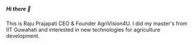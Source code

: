 ##### Hi there 👋
This is Raju Prajapati 
CEO & Founder AgriVision4U. I did my master's from IIT Guwahati and interested in new technologies for agriculture development.
